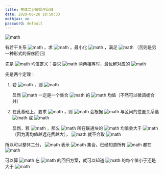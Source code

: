 ```yaml
---
title: 整体二分解保序回归
date: 2020-06-28 18:50:33
mathjax: on
password: default
---
```


 ![math](https://render.githubusercontent.com/render/math?math=%7E) 

<!--more-->

有若干关系 ![math](https://render.githubusercontent.com/render/math?math=a_i%5Cle%20a_j) ，求 ![math](https://render.githubusercontent.com/render/math?math=a_i%5Cin%20R) ，最小化 ![math](https://render.githubusercontent.com/render/math?math=%5Csum_i%20%7Ca_i-b_i%7C%5Ep) ，满足 ![math](https://render.githubusercontent.com/render/math?math=k%5Cnot%3D%5Cinfty) （否则是另一种形式的保序回归）

先是 ![math](https://render.githubusercontent.com/render/math?math=L_p) 均值定义：要求 ![math](https://render.githubusercontent.com/render/math?math=a_i) 两两相等时，最优解对应的 ![math](https://render.githubusercontent.com/render/math?math=a) 

先是两个定理：

1. 若 ![math](https://render.githubusercontent.com/render/math?math=%5Cforall%20S%2CL_p%28S%29%5Cnot%5Cin%28l%2Cr%29) ，则 ![math](https://render.githubusercontent.com/render/math?math=a_i%5Cnot%5Cin%28l%2Cr%29) 

   显然 ![math](https://render.githubusercontent.com/render/math?math=a_i) 一定是一个集合 ![math](https://render.githubusercontent.com/render/math?math=S) 的 ![math](https://render.githubusercontent.com/render/math?math=L_p) 均值（不然可以微调或合并）

2. 在此基础上，要求 ![math](https://render.githubusercontent.com/render/math?math=%5Chat%20a_i%5Cin%5Bl%2Cr%5D) ，则 ![math](https://render.githubusercontent.com/render/math?math=%5Chat%20a_i) 会根据 ![math](https://render.githubusercontent.com/render/math?math=a_i) 与区间的位置关系选 ![math](https://render.githubusercontent.com/render/math?math=l) 或 ![math](https://render.githubusercontent.com/render/math?math=r) 

   显然，若 ![math](https://render.githubusercontent.com/render/math?math=%5Chat%20a_i%3Dr) ，那么 ![math](https://render.githubusercontent.com/render/math?math=a_i) 所在联通块的 ![math](https://render.githubusercontent.com/render/math?math=L_p) 均值会大于 ![math](https://render.githubusercontent.com/render/math?math=r) （因为离均值越远花费越大）， ![math](https://render.githubusercontent.com/render/math?math=a_i) 就不会取 ![math](https://render.githubusercontent.com/render/math?math=%3Cl) 

所以可以整体二分， ![math](https://render.githubusercontent.com/render/math?math=f%28S%2Cl%2Cr%29) 表示 ![math](https://render.githubusercontent.com/render/math?math=S) 集合，已经知道所有 ![math](https://render.githubusercontent.com/render/math?math=a) 都在 ![math](https://render.githubusercontent.com/render/math?math=%5Bl%2Cr%5D) 

可以算 ![math](https://render.githubusercontent.com/render/math?math=S) 在 ![math](https://render.githubusercontent.com/render/math?math=%5B%5Cfrac%7Bl%2Br%7D2%2C%5Cfrac%7Bl%2Br%7D2%2B%5Cepsilon%5D) 的回归方案，就可以知道 ![math](https://render.githubusercontent.com/render/math?math=S) 的每个值小于还是大于 ![math](https://render.githubusercontent.com/render/math?math=%5Cfrac%7Bl%2Br%7D2) 
